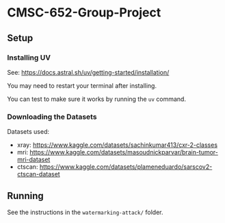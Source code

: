 # CMSC-652-Group-Project
## Setup
### Installing UV
See: https://docs.astral.sh/uv/getting-started/installation/

You may need to restart your terminal after installing.

You can test to make sure it works by running the `uv` command.

### Downloading the Datasets
Datasets used:
- xray: https://www.kaggle.com/datasets/sachinkumar413/cxr-2-classes
- mri: https://www.kaggle.com/datasets/masoudnickparvar/brain-tumor-mri-dataset
- ctscan: https://www.kaggle.com/datasets/plameneduardo/sarscov2-ctscan-dataset

## Running
See the instructions in the `watermarking-attack/` folder.
